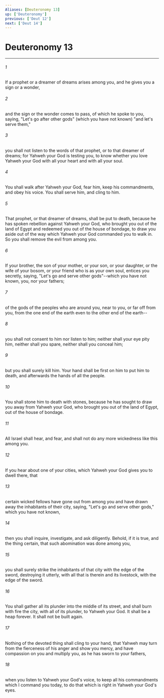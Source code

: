 ```yaml
---
Aliases: [Deuteronomy 13]
up: ['Deuteronomy']
previous: ['Deut 12']
next: ['Deut 14']
---
```

# Deuteronomy 13
***





###### 1 

If a prophet or a dreamer of dreams arises among you, and he gives you a sign or a wonder, 



###### 2 

and the sign or the wonder comes to pass, of which he spoke to you, saying, "Let's go after other gods" (which you have not known) "and let's serve them," 



###### 3 

you shall not listen to the words of that prophet, or to that dreamer of dreams; for Yahweh your God is testing you, to know whether you love Yahweh your God with all your heart and with all your soul. 



###### 4 

You shall walk after Yahweh your God, fear him, keep his commandments, and obey his voice. You shall serve him, and cling to him. 



###### 5 

That prophet, or that dreamer of dreams, shall be put to death, because he has spoken rebellion against Yahweh your God, who brought you out of the land of Egypt and redeemed you out of the house of bondage, to draw you aside out of the way which Yahweh your God commanded you to walk in. So you shall remove the evil from among you. 



###### 6 

If your brother, the son of your mother, or your son, or your daughter, or the wife of your bosom, or your friend who is as your own soul, entices you secretly, saying, "Let's go and serve other gods"--which you have not known, you, nor your fathers; 



###### 7 

of the gods of the peoples who are around you, near to you, or far off from you, from the one end of the earth even to the other end of the earth-- 



###### 8 

you shall not consent to him nor listen to him; neither shall your eye pity him, neither shall you spare, neither shall you conceal him; 



###### 9 

but you shall surely kill him. Your hand shall be first on him to put him to death, and afterwards the hands of all the people. 



###### 10 

You shall stone him to death with stones, because he has sought to draw you away from Yahweh your God, who brought you out of the land of Egypt, out of the house of bondage. 



###### 11 

All Israel shall hear, and fear, and shall not do any more wickedness like this among you. 



###### 12 

If you hear about one of your cities, which Yahweh your God gives you to dwell there, that 



###### 13 

certain wicked fellows have gone out from among you and have drawn away the inhabitants of their city, saying, "Let's go and serve other gods," which you have not known, 



###### 14 

then you shall inquire, investigate, and ask diligently. Behold, if it is true, and the thing certain, that such abomination was done among you, 



###### 15 

you shall surely strike the inhabitants of that city with the edge of the sword, destroying it utterly, with all that is therein and its livestock, with the edge of the sword. 



###### 16 

You shall gather all its plunder into the middle of its street, and shall burn with fire the city, with all of its plunder, to Yahweh your God. It shall be a heap forever. It shall not be built again. 



###### 17 

Nothing of the devoted thing shall cling to your hand, that Yahweh may turn from the fierceness of his anger and show you mercy, and have compassion on you and multiply you, as he has sworn to your fathers, 



###### 18 

when you listen to Yahweh your God's voice, to keep all his commandments which I command you today, to do that which is right in Yahweh your God's eyes.
